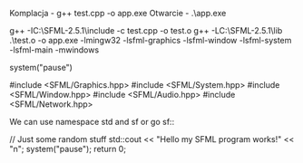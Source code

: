 Komplacja - g++ test.cpp -o app.exe 
Otwarcie - .\app.exe

g++ -IC:\SFML-2.5.1\include -c test.cpp -o test.o
g++ -LC:\SFML-2.5.1\lib .\test.o -o app.exe -lmingw32 -lsfml-graphics -lsfml-window -lsfml-system -lsfml-main -mwindows

system("pause")

#include <SFML/Graphics.hpp>
#include <SFML/System.hpp>
#include <SFML/Window.hpp>
#include <SFML/Audio.hpp>
#include <SFML/Network.hpp>

We can use namespace std and sf or go sf::

// Just some random stuff
    std::cout << "Hello my SFML program works!" << "n";
    system("pause");
    return 0;